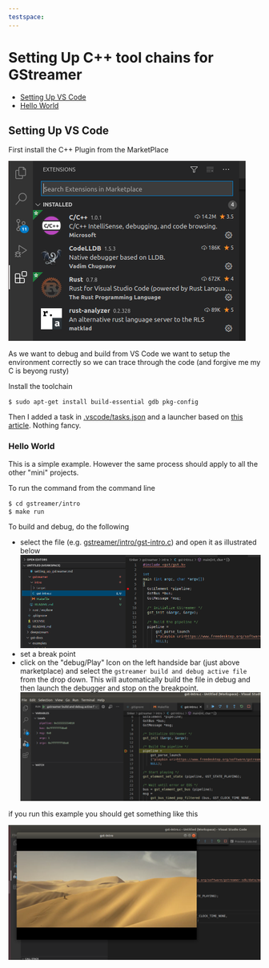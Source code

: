 ```yaml
---
testspace:
---
```


# Setting Up C++ tool chains for GStreamer 

- [Setting Up VS Code](#setting-up-vs-Code)
- [Hello World](#hello-world)


## Setting Up VS Code

First install the C++ Plugin from the MarketPlace 

![market place c++](img/vs-code-marketplace-c++.png)

As we want to debug and build from VS Code we want to setup the environment correctly so we can 
trace through the code (and forgive me my C is beyong rusty)

Install the toolchain

```
$ sudo apt-get install build-essential gdb pkg-config
```

Then I added a task in [.vscode/tasks.json](../.vscode/tasks.json) and a launcher based on [this article](https://code.visualstudio.com/docs/cpp/config-linux). Nothing fancy. 

### Hello World

This is a simple example. However the same process should apply to all the other "mini" projects.

To run the command from the command line

```shell
$ cd gstreamer/intro
$ make run
```

To build and debug, do the following

- select the file (e.g. [gstreamer/intro/gst-intro.c](../../gstreamer/intro/gst-intro.c)) and open it as illustrated below
  ![gstreamer debug](img/vs-code-debug-gstreamer.png)
- set a break point
- click on the "debug/Play" Icon on the left handside bar (just above marketplace) and select the
  ``gstreamer build and debug active file`` from the drop down. This will automatically build the file in 
  debug and then launch the debugger and stop on the breakpoint.
  ![gstreamer debug config](img/vs-code-debug-config-gstreamer.png)
  
if you run this example you should get something like this

![gstreamer intro](../3_gstreamer/img/gst-intro.png)
